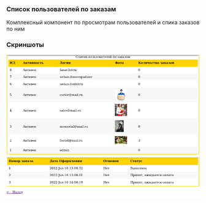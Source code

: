 ### Список пользователей по заказам
Комплексный компонент по просмотрам пользователей и спика заказов по ним

### Скриншоты
![img](2022-07-05_15-02.png)
![img](2022-07-05_15-03.png)